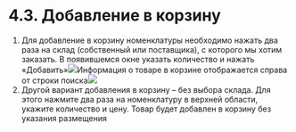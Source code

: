 # 4.3. Добавление в корзину

1. Для добавление в корзину номенклатуры необходимо нажать два раза на склад \(собственный или поставщика\), с которого мы хотим заказать. В появившемся окне указать количество и нажать «Добавить»![](https://github.com/andrewzola/rmm_guide/tree/294b6467d4d4465d7eb82ef456ebf65e0a62b244/4_poisk_tovara_v_rmm/D:/Downloads/Инструкция%20Zeta%20РММ/export/assets/image44png.png)Информация о товаре в корзине отображается справа от строки поиска![](https://github.com/andrewzola/rmm_guide/tree/294b6467d4d4465d7eb82ef456ebf65e0a62b244/4_poisk_tovara_v_rmm/D:/Downloads/Инструкция%20Zeta%20РММ/export/assets/image45png.png)
2. Другой вариант добавления в корзину – без выбора склада. Для этого нажмите два раза на номенклатуру в верхней области, укажите количество и цену. Товар будет добавлен в корзину без указания размещения


